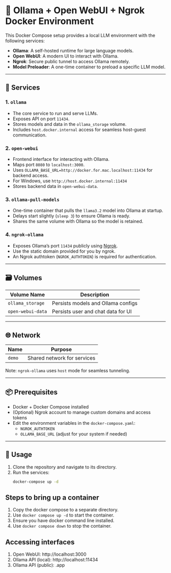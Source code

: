 # 🧠 Ollama + Open WebUI + Ngrok Docker Environment

This Docker Compose setup provides a local LLM environment with the following services:
- **Ollama**: A self-hosted runtime for large language models.
- **Open WebUI**: A modern UI to interact with Ollama.
- **Ngrok**: Secure public tunnel to access Ollama remotely.
- **Model Preloader**: A one-time container to preload a specific LLM model.

---

## 🚀 Services

### 1. `ollama`
- The core service to run and serve LLMs.
- Exposes API on port `11434`.
- Stores models and data in the `ollama_storage` volume.
- Includes `host.docker.internal` access for seamless host-guest communication.

### 2. `open-webui`
- Frontend interface for interacting with Ollama.
- Maps port `8080` to `localhost:3000`.
- Uses `OLLAMA_BASE_URL=http://docker.for.mac.localhost:11434` for backend access.
- For Windows, use `http://host.docker.internal:11434`
- Stores backend data in `open-webui-data`.

### 3. `ollama-pull-models`
- One-time container that pulls the `llama3.2` model into Ollama at startup.
- Delays start slightly (`sleep 3`) to ensure Ollama is ready.
- Shares the same volume with Ollama so the model is retained.

### 4. `ngrok-ollama`
- Exposes Ollama’s port `11434` publicly using [Ngrok](https://ngrok.com).
- Use the static domain provided for you by ngrok.
- An Ngrok authtoken (`NGROK_AUTHTOKEN`) is required for authentication.

---

## 🗃 Volumes

| Volume Name       | Description                         |
|-------------------|-------------------------------------|
| `ollama_storage`  | Persists models and Ollama configs  |
| `open-webui-data` | Persists user and chat data for UI  |

---

## 🌐 Network

| Name  | Purpose                  |
|-------|--------------------------|
| `demo`| Shared network for services|

Note: `ngrok-ollama` uses `host` mode for seamless tunneling.

---

## 📦 Prerequisites

- Docker + Docker Compose installed
- (Optional) Ngrok account to manage custom domains and access tokens
- Edit the environment variables in the `docker-compose.yaml`:
  - `NGROK_AUTHTOKEN`
  - `OLLAMA_BASE_URL` (adjust for your system if needed)

---

## 🧩 Usage

1. Clone the repository and navigate to its directory.
2. Run the services:
   ```bash
   docker-compose up -d

## Steps to bring up a container

1. Copy the docker compose to a separate directory.
2. Use `docker compose up -d` to start the container.
3. Ensure you have docker command line installed.
4. Use `docker compose down` to stop the container.

## Accessing interfaces

1. Open WebUI: http://localhost:3000
2. Ollama API (local): http://localhost:11434
3. Ollama API (public): <your-static-domain-from-ngrok>.app
